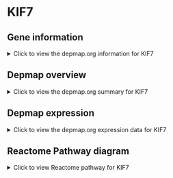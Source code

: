 <h1>KIF7</h1>

<h2>Gene information</h2>
<details>
  <summary>Click to view the depmap.org information for KIF7</summary>
  <iframe src="https://depmap.org/portal/gene/KIF7?tab=about" style="border:none;width:100%;height:800px"></iframe>
</details>

<h2>Depmap overview</h2>
<details>
  <summary>Click to view the depmap.org summary for KIF7</summary>
  <iframe src="https://depmap.org/portal/gene/KIF7?tab=overview" style="border:none;width:100%;height:800px"></iframe>
</details>

<h2>Depmap expression</h2>
<details>
  <summary>Click to view the depmap.org expression data for KIF7</summary>
  <iframe src="https://depmap.org/portal/gene/KIF7?tab=characterization" style="border:none;width:100%;height:800px"></iframe>
</details>



<h2>Reactome Pathway diagram</h2>
<details>
  <summary>Click to view Reactome pathway for KIF7</summary>
  <p>Hedgehog 'on' state</p>
  <iframe src="https://reactome.org/PathwayBrowser/#/R-HSA-5632684" style="border:none;width:100%;height:800px"></iframe>
</details>



